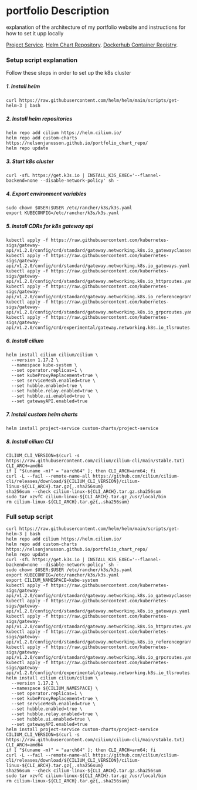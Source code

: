 # portfolio Description
explanation of the architecture of my portfolio website and instructions for how to set it upp locally

[Project Service](https://github.com/nelsonJanusson/portfolio_project_service).
[Helm Chart Repository](https://github.com/nelsonJanusson/portfolio_chart_repo).
[Dockerhub Container Registry](https://hub.docker.com/repository/docker/nelsonjanusson/portfolio_project/general).


### Setup script explanation
Follow these steps in order to set up the k8s cluster

##### 1. Install helm
```console
curl https://raw.githubusercontent.com/helm/helm/main/scripts/get-helm-3 | bash
```
##### 2. Install helm repositories
```console
helm repo add cilium https://helm.cilium.io/
helm repo add custom-charts https://nelsonjanusson.github.io/portfolio_chart_repo/
helm repo update
```
##### 3. Start k8s cluster
```console
curl -sfL https://get.k3s.io | INSTALL_K3S_EXEC='--flannel-backend=none --disable-network-policy' sh -
```
##### 4. Export environment variables
```console
sudo chown $USER:$USER /etc/rancher/k3s/k3s.yaml  
export KUBECONFIG=/etc/rancher/k3s/k3s.yaml
```
##### 5. Install CDRs for k8s gateway api
```console
kubectl apply -f https://raw.githubusercontent.com/kubernetes-sigs/gateway-api/v1.2.0/config/crd/standard/gateway.networking.k8s.io_gatewayclasses.yaml
kubectl apply -f https://raw.githubusercontent.com/kubernetes-sigs/gateway-api/v1.2.0/config/crd/standard/gateway.networking.k8s.io_gateways.yaml
kubectl apply -f https://raw.githubusercontent.com/kubernetes-sigs/gateway-api/v1.2.0/config/crd/standard/gateway.networking.k8s.io_httproutes.yaml
kubectl apply -f https://raw.githubusercontent.com/kubernetes-sigs/gateway-api/v1.2.0/config/crd/standard/gateway.networking.k8s.io_referencegrants.yaml
kubectl apply -f https://raw.githubusercontent.com/kubernetes-sigs/gateway-api/v1.2.0/config/crd/standard/gateway.networking.k8s.io_grpcroutes.yaml
kubectl apply -f https://raw.githubusercontent.com/kubernetes-sigs/gateway-api/v1.2.0/config/crd/experimental/gateway.networking.k8s.io_tlsroutes.yaml
```
##### 6. Install cilium
```console
helm install cilium cilium/cilium \
  --version 1.17.2 \
  --namespace kube-system \
  --set operator.replicas=1 \
  --set kubeProxyReplacement=true \
  --set serviceMesh.enabled=true \
  --set hubble.enabled=true \
  --set hubble.relay.enabled=true \
  --set hubble.ui.enabled=true \
  --set gatewayAPI.enabled=true
```
##### 7. Install custom helm charts
```console
helm install project-service custom-charts/project-service
```
##### 8. Install cilium CLI
```console
CILIUM_CLI_VERSION=$(curl -s https://raw.githubusercontent.com/cilium/cilium-cli/main/stable.txt)
CLI_ARCH=amd64
if [ "$(uname -m)" = "aarch64" ]; then CLI_ARCH=arm64; fi
curl -L --fail --remote-name-all https://github.com/cilium/cilium-cli/releases/download/${CILIUM_CLI_VERSION}/cilium-linux-${CLI_ARCH}.tar.gz{,.sha256sum}
sha256sum --check cilium-linux-${CLI_ARCH}.tar.gz.sha256sum
sudo tar xzvfC cilium-linux-${CLI_ARCH}.tar.gz /usr/local/bin
rm cilium-linux-${CLI_ARCH}.tar.gz{,.sha256sum}
```
### Full setup script
```console
curl https://raw.githubusercontent.com/helm/helm/main/scripts/get-helm-3 | bash
helm repo add cilium https://helm.cilium.io/
helm repo add custom-charts https://nelsonjanusson.github.io/portfolio_chart_repo/
helm repo update
curl -sfL https://get.k3s.io | INSTALL_K3S_EXEC='--flannel-backend=none --disable-network-policy' sh -
sudo chown $USER:$USER /etc/rancher/k3s/k3s.yaml 
export KUBECONFIG=/etc/rancher/k3s/k3s.yaml
export CILIUM_NAMESPACE=kube-system
kubectl apply -f https://raw.githubusercontent.com/kubernetes-sigs/gateway-api/v1.2.0/config/crd/standard/gateway.networking.k8s.io_gatewayclasses.yaml
kubectl apply -f https://raw.githubusercontent.com/kubernetes-sigs/gateway-api/v1.2.0/config/crd/standard/gateway.networking.k8s.io_gateways.yaml
kubectl apply -f https://raw.githubusercontent.com/kubernetes-sigs/gateway-api/v1.2.0/config/crd/standard/gateway.networking.k8s.io_httproutes.yaml
kubectl apply -f https://raw.githubusercontent.com/kubernetes-sigs/gateway-api/v1.2.0/config/crd/standard/gateway.networking.k8s.io_referencegrants.yaml
kubectl apply -f https://raw.githubusercontent.com/kubernetes-sigs/gateway-api/v1.2.0/config/crd/standard/gateway.networking.k8s.io_grpcroutes.yaml
kubectl apply -f https://raw.githubusercontent.com/kubernetes-sigs/gateway-api/v1.2.0/config/crd/experimental/gateway.networking.k8s.io_tlsroutes.yaml
helm install cilium cilium/cilium \
  --version 1.17.2 \
  --namespace ${CILIUM_NAMESPACE} \
  --set operator.replicas=1 \
  --set kubeProxyReplacement=true \
  --set serviceMesh.enabled=true \
  --set hubble.enabled=true \
  --set hubble.relay.enabled=true \
  --set hubble.ui.enabled=true \
  --set gatewayAPI.enabled=true
helm install project-service custom-charts/project-service
CILIUM_CLI_VERSION=$(curl -s https://raw.githubusercontent.com/cilium/cilium-cli/main/stable.txt)
CLI_ARCH=amd64
if [ "$(uname -m)" = "aarch64" ]; then CLI_ARCH=arm64; fi
curl -L --fail --remote-name-all https://github.com/cilium/cilium-cli/releases/download/${CILIUM_CLI_VERSION}/cilium-linux-${CLI_ARCH}.tar.gz{,.sha256sum}
sha256sum --check cilium-linux-${CLI_ARCH}.tar.gz.sha256sum
sudo tar xzvfC cilium-linux-${CLI_ARCH}.tar.gz /usr/local/bin
rm cilium-linux-${CLI_ARCH}.tar.gz{,.sha256sum}
```
